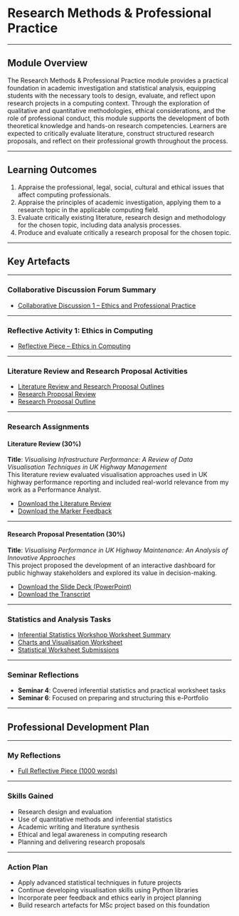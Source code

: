 # Research Methods & Professional Practice

---

## Module Overview

The Research Methods & Professional Practice module provides a practical foundation in academic investigation and statistical analysis, equipping students with the necessary tools to design, evaluate, and reflect upon research projects in a computing context. Through the exploration of qualitative and quantitative methodologies, ethical considerations, and the role of professional conduct, this module supports the development of both theoretical knowledge and hands-on research competencies. Learners are expected to critically evaluate literature, construct structured research proposals, and reflect on their professional growth throughout the process.

---

## Learning Outcomes

1. Appraise the professional, legal, social, cultural and ethical issues that affect computing professionals.  
2. Appraise the principles of academic investigation, applying them to a research topic in the applicable computing field.  
3. Evaluate critically existing literature, research design and methodology for the chosen topic, including data analysis processes.  
4. Produce and evaluate critically a research proposal for the chosen topic.

---

## Key Artefacts

---

### Collaborative Discussion Forum Summary

- [Collaborative Discussion 1 – Ethics and Professional Practice](./Collaborative_Discussions/Discussion_1_Ethics/README.md)
<!-- Collaborative Discussion 2: Not submitted -->

---

### Reflective Activity 1: Ethics in Computing

- [Reflective Piece – Ethics in Computing](./Individual_Work/Reflection_Ethics/README.md)

---

### Literature Review and Research Proposal Activities

- [Literature Review and Research Proposal Outlines](./Individual_Work/Lit_Review_Outline_Activity/README.md)
- [Research Proposal Review](./Individual_Work/Proposal_Review/README.md)
- [Research Proposal Outline](./Individual_Work/Proposal_Outline/README.md)

---

### Research Assignments

#### Literature Review (30%)

**Title**: *Visualising Infrastructure Performance: A Review of Data Visualisation Techniques in UK Highway Management*  
This literature review evaluated visualisation approaches used in UK highway performance reporting and included real-world relevance from my work as a Performance Analyst.

- [Download the Literature Review](./Individual_Work/Literature_Review_Outline/Literature_Review.docx)  
- [Download the Marker Feedback](./Individual_Work/Literature_Review_Outline/Reece_Lance_RRMP_Summative_Feedback_Template_(Literature_Review).pdf)

---

#### Research Proposal Presentation (30%)

**Title**: *Visualising Performance in UK Highway Maintenance: An Analysis of Innovative Approaches*  
This project proposed the development of an interactive dashboard for public highway stakeholders and explored its value in decision-making.

- [Download the Slide Deck (PowerPoint)](./Individual_Work/Research_Proposal_Evaluation/Research-Proposal-Presentation.pptx)  
- [Download the Transcript](./Individual_Work/Research_Proposal_Evaluation/Research-Proposal-Script.docx)

---

### Statistics and Analysis Tasks

- [Inferential Statistics Workshop Worksheet Summary](./Statistics_Work/Statistical_Worksheets_Summary.md)
- [Charts and Visualisation Worksheet](./Statistics_Work/Charts_Worksheet/README.md)
- [Statistical Worksheet Submissions](./Statistics_Work/All_Worksheets_Submitted.md) <!-- Replace with correct file if needed -->

---

### Seminar Reflections

- **Seminar 4**: Covered inferential statistics and practical worksheet tasks  
- **Seminar 6**: Focused on preparing and structuring this e-Portfolio

---

## Professional Development Plan

---

### My Reflections

- [Full Reflective Piece (1000 words)](./Professional_Development/Reflection.md)

---

### Skills Gained

- Research design and evaluation  
- Use of quantitative methods and inferential statistics  
- Academic writing and literature synthesis  
- Ethical and legal awareness in computing research  
- Planning and delivering research proposals  

---

### Action Plan

- Apply advanced statistical techniques in future projects  
- Continue developing visualisation skills using Python libraries  
- Incorporate peer feedback and ethics early in project planning  
- Build research artefacts for MSc project based on this foundation  
